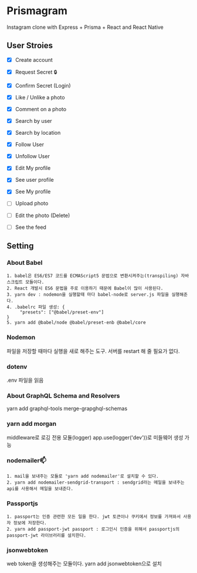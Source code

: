 # Prismagram

Instagram clone with Express + Prisma + React and React Native

## User Stroies

- [x] Create account 
- [x] Request Secret 🔒
- [x] Confirm Secret (Login)
- [x] Like / Unlike a photo
- [x] Comment on a photo
- [x] Search by user
- [x] Search by location
- [x] Follow User
- [x] Unfollow User
- [x] Edit My profile
- [x] See user profile
- [x] See My profile
- [ ] Upload photo
- [ ] Edit the photo (Delete)
- [ ] See the feed


## Setting
### About Babel
    1. babel은 ES6/ES7 코드를 ECMAScript5 문법으로 변환시켜주는(transpiling) 자바스크립트 모듈이다. 
    2. React 개발시 ES6 문법을 주로 이용하기 때문에 Babel이 많이 사용된다. 
    3. yarn dev : nodemon을 실행할때 마다 babel-node로 server.js 파일을 실행해준다.
    4. .babelrc 파일 생성: {
         "presets": ["@babel/preset-env"]
    } 
    5. yarn add @babel/node @babel/preset-enb @babel/core

### Nodemon

파일을 저장할 때마다 실행을 새로 해주는 도구. 
서버를 restart 해 줄 필요가 없다.

### dotenv

.env 파일을 읽음

### About GraphQL Schema and Resolvers

yarn add graphql-tools merge-grapghql-schemas 

### yarn add morgan

middleware로 로깅 전용 모듈(logger) 
app.use(logger('dev'))로 미들웨어 생성 가능

### nodemailer📫

    1. mail을 보내주는 모듈로 'yarn add nodemailer'로 설치할 수 있다.
    2. yarn add nodemailer-sendgrid-transport : sendgrid라는 메일을 보내주는 api를 사용해서 메일을 보내준다. 

### Passportjs

    1. passport는 인증 관련한 모든 일을 한다. jwt 토큰이나 쿠키에서 정보를 가져와서 사용자 정보에 저장한다.
    2. yarn add passport-jwt passport : 로그인시 인증을 위해서 passportjs의 passport-jwt 라이브러리를 설치한다.

### jsonwebtoken
    
web token을 생성해주는 모듈이다. yarn add jsonwebtoken으로 설치